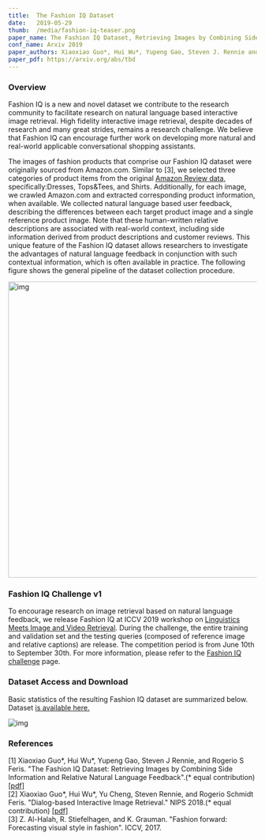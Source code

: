```yaml
---
title:  The Fashion IQ Dataset 
date:   2019-05-29
thumb:  /media/fashion-iq-teaser.png
paper_name: The Fashion IQ Dataset, Retrieving Images by Combining Side Information and Relative Natural Language Feedback
conf_name: Arxiv 2019 
paper_authors: Xiaoxiao Guo*, Hui Wu*, Yupeng Gao, Steven J. Rennie and Rogério S. Feris (* equal contribution) 
paper_pdf: https://arxiv.org/abs/tbd
---
```


### Overview

Fashion IQ is a new and novel dataset we contribute to the research community to facilitate research on natural language based interactive image retrieval. High fidelity interactive image retrieval, despite decades of research and many great
strides, remains a research challenge. We believe that Fashion IQ can encourage further work on developing more natural and real-world applicable conversational shopping assistants.

<!--more-->

The images of fashion products that comprise our Fashion IQ dataset were originally sourced from Amazon.com. Similar to [3], we selected three categories of product items from the original [Amazon Review data](http://jmcauley.ucsd.edu/data/amazon/), specifically:Dresses, Tops&Tees, and Shirts. Additionally, for each image, we crawled Amazon.com and extracted corresponding product information, when available. We collected natural language based
user feedback, describing the differences between each target
product image and a single reference product image.
Note that these human-written relative descriptions are associated
with real-world context, including side information
derived from product descriptions and customer reviews.
This unique feature of the Fashion IQ dataset allows researchers
to investigate the advantages of natural language
feedback in conjunction with such contextual information,
which is often available in practice. The following figure shows the general 
pipeline of the dataset collection procedure. 

<img alt="img" src="{{site.baseurl}}/media/fashion-iq-collection.png" width="600">

<br/>

### Fashion IQ Challenge v1 
To encourage research on image retrieval based on natural language feedback, we release Fashion IQ at ICCV 2019 workshop on [Linguistics Meets Image and Video Retrieval](https://sites.google.com/view/lingir/challenge). During the challenge, the entire training and validation set and the testing queries (composed of reference image and relative captions) are release. The competition period is from June 10th to September 30th. For more information, please refer to the [Fashion IQ challenge](https://sites.google.com/view/lingir/fashion-iq) page. 

<!-- ### Fashion Datasets -->

### Dataset Access and Download  
Basic statistics of the resulting Fashion IQ dataset are summarized below.
Dataset <a href="https://github.com/XiaoxiaoGuo/fashion-iq">is available here.</a> 

<img alt="img" src="{{site.baseurl}}/media/fashion-iq-statistics.png">
<br/>

<!-- ### Demo Video -->



### References
<p>
  [1] Xiaoxiao Guo*, Hui Wu*, Yupeng Gao, Steven J Rennie, and Rogerio S Feris. 
 "The Fashion IQ Dataset: Retrieving Images by Combining Side Information and Relative Natural Language Feedback".(* equal contribution)  <a href="https://arxiv.org/abs/1905.12794">[pdf]</a>
  <br/>
  [2] Xiaoxiao Guo*, Hui Wu*, Yu Cheng, Steven Rennie, and Rogerio Schmidt Feris. 
  "Dialog-based Interactive Image Retrieval." NIPS 2018.(* equal contribution) <a href="https://papers.nips.cc/paper/7348-dialog-based-interactive-image-retrieval.pdf">[pdf]</a>
  <br/>
  [3] Z. Al-Halah, R. Stiefelhagen, and K. Grauman. "Fashion forward: Forecasting visual style in fashion". ICCV, 2017. 
</p>

